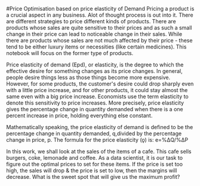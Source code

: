 #Price Optimisation based on price elasticity of Demand
Pricing a product is a crucial aspect in any business. Alot of thought process is out into it. There are different strategies to price different kinds of products. There are products whose sales are quite sensitive to their prices and as such a small change in their price can lead to noticeable change in their sales. While there are products whose sales are not much affected by their price - these tend to be either luxury items or necessities (like certain medicines). This notebook will focus on the former type of products.

Price elasticity of demand (Epd), or elasticity, is the degree to which the effective desire for something changes as its price changes. In general, people desire things less as those things become more expensive. However, for some products, the customer's desire could drop sharply even with a little price increase, and for other products, it could stay almost the same even with a big price increase. Economists use the term elasticity to denote this sensitivity to price increases. More precisely, price elasticity gives the percentage change in quantity demanded when there is a one percent increase in price, holding everything else constant.

Mathematically speaking, the price elasticity of demand is defined to be the percentage change in quantity demanded, q,divided by the percentage change in price, p. The formula for the price elasticity (ǫ) is:
e=%ΔQ/%ΔP

In this work, we shall look at the sales of the items of a cafe. This cafe sells burgers, coke, lemonade and coffee. As a data scientist, it is our task to figure out the optimal prices to set for these items. If the price is set too high, the sales will drop & the price is set to low, then the margins will decrease. What is the sweet spot that will give us the maximum profit?
